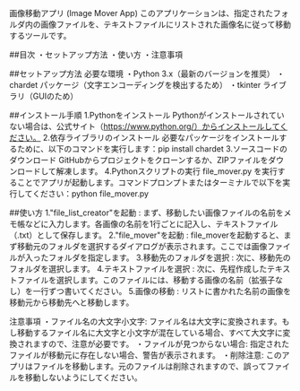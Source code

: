 
画像移動アプリ (Image Mover App)
このアプリケーションは、指定されたフォルダ内の画像ファイルを、テキストファイルにリストされた画像名に従って移動するツールです。

##目次
・セットアップ方法
・使い方
・注意事項

##セットアップ方法
必要な環境
・Python 3.x（最新のバージョンを推奨）
・chardet パッケージ（文字エンコーディングを検出するため）
・tkinter ライブラリ（GUIのため）

##インストール手順
1.Pythonをインストール
  Pythonがインストールされていない場合は、公式サイト（https://www.python.org/）からインストールしてください。
2.依存ライブラリのインストール
  必要なパッケージをインストールするために、以下のコマンドを実行します：pip install chardet
3.ソースコードのダウンロード GitHubからプロジェクトをクローンするか、ZIPファイルをダウンロードして解凍します。
4.Pythonスクリプトの実行 file_mover.py を実行することでアプリが起動します。コマンドプロンプトまたはターミナルで以下を実行してください：python file_mover.py

##使い方
1."file_list_creator"を起動 : まず、移動したい画像ファイルの名前をメモ帳などに入力します。各画像の名前を1行ごとに記入し、テキストファイル（.txt）として保存します。
2."file_mover"を起動 : file_moverを起動すると、まず移動元のフォルダを選択するダイアログが表示されます。ここでは画像ファイルが入ったフォルダを指定します。
3.移動先のフォルダを選択 : 次に、移動先のフォルダを選択します。
4.テキストファイルを選択 : 次に、先程作成したテキストファイルを選択します。このファイルには、移動する画像の名前（拡張子なし）を一行ずつ書いてください。
5.画像の移動 : リストに書かれた名前の画像を移動元から移動先へと移動します。

注意事項
・ファイル名の大文字小文字: ファイル名は大文字に変換されます。もし移動するファイル名に大文字と小文字が混在している場合、すべて大文字に変換されますので、注意が必要です。
・ファイルが見つからない場合: 指定されたファイルが移動元に存在しない場合、警告が表示されます。
・削除注意: このアプリはファイルを移動します。元のファイルは削除されますので、誤ってファイルを移動しないようにしてください。

